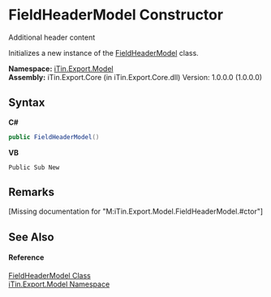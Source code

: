 # FieldHeaderModel Constructor 
Additional header content 

Initializes a new instance of the <a href="T_iTin_Export_Model_FieldHeaderModel">FieldHeaderModel</a> class.

**Namespace:**&nbsp;<a href="N_iTin_Export_Model">iTin.Export.Model</a><br />**Assembly:**&nbsp;iTin.Export.Core (in iTin.Export.Core.dll) Version: 1.0.0.0 (1.0.0.0)

## Syntax

**C#**<br />
``` C#
public FieldHeaderModel()
```

**VB**<br />
``` VB
Public Sub New
```


## Remarks
\[Missing <remarks> documentation for "M:iTin.Export.Model.FieldHeaderModel.#ctor"\]

## See Also


#### Reference
<a href="T_iTin_Export_Model_FieldHeaderModel">FieldHeaderModel Class</a><br /><a href="N_iTin_Export_Model">iTin.Export.Model Namespace</a><br />